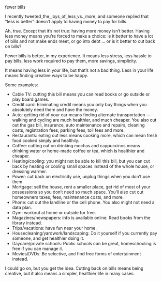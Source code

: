 fewer bills

I recently tweeted_the_joys_of_less_vs._more, and someone replied that “less is
better” doesn’t apply to having money to pay for bills.

Ah, true. Except that it’s not true: having more money isn’t better. Having
less money means you’re forced to make a choice: is it better to have a lot of
bills and not make ends meet, or go into debt … or is it better to cut back on
bills?

Fewer bills is better, in my experience. It means less stress, less hassle to
pay bills, less work required to pay them, more savings, simplicity.

It means having less in your life, but that’s not a bad thing. Less in your
life means finding creative ways to be happy.

Some examples:

* Cable TV: cutting this bill means you can read books or go outside or play board games.
* Credit card: Eliminating credit means you only buy things when you absolutely need them and have the money.
* Auto: getting rid of your car means finding alternate transportation — walking and cycling are much healthier, and much cheaper. You also cut out the gas bill, insurance, auto maintenance and repairs, cleaning costs, registration fees, parking fees, toll fees and more.
* Restaurants: eating out less means cooking more, which can mean fresh food cooked simply and healthily.
* Coffee: cutting out on drinking mochas and cappuccinos means drinking water or home-made coffee or tea, which is healthier and cheaper.
* Heating/cooling: you might not be able to kill this bill, but you can cut back by heating or cooling small spaces instead of the whole house, or dressing warmer.
* Power: cut back on electricity use, unplug things when you don’t use them.
* Mortgage: sell the house, rent a smaller place, get rid of most of your possessions so you don’t need so much space. You’ll also cut out homeowners taxes, fees, maintenance costs, and more.
* Phone: cut out the landline or the cell phone. You also might not need a data plan.
* Gym: workout at home or outside for free.
* Magazines/newspapers: info is available online. Read books from the library instead.
* Trips/vacations: have fun near your home.
* Housecleaning/yardwork/landscaping: Do it yourself if you currently pay someone, and get healthier doing it.
* Daycare/private schools: Public schools can be great, homeschooling is free if you can manage it.
* Movies/DVDs: Be selective, and find free forms of entertainment instead.

I could go on, but you get the idea. Cutting back on bills means being
creative, but it also means a simpler, healthier life in many cases.
